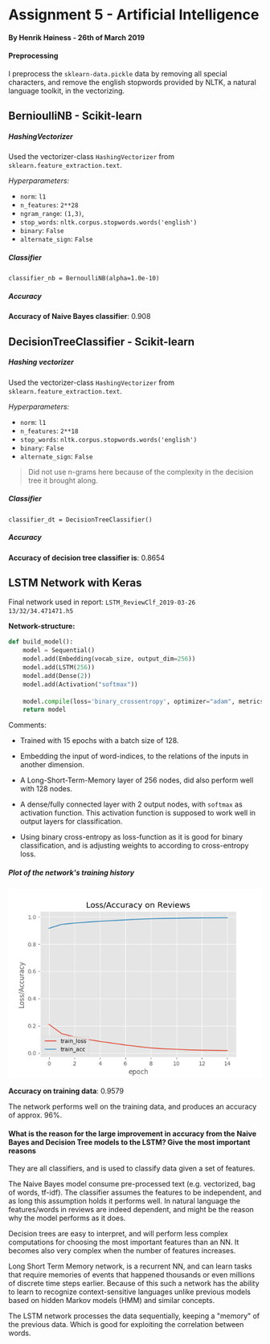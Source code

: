 # Assignment 5 - Artificial Intelligence 
#### By Henrik Høiness - 26th of March 2019


#### Preprocessing

I preprocess the `sklearn-data.pickle` data by removing all special characters, and remove the english stopwords provided by NLTK, a natural language toolkit, in the vectorizing.

## BernioulliNB - Scikit-learn

##### HashingVectorizer
Used the vectorizer-class `HashingVectorizer` from `sklearn.feature_extraction.text`.


*Hyperparameters:*

* `norm`: `l1`
* `n_features`: `2**28`
* `ngram_range`: `(1,3)`,
* `stop_words`: `nltk.corpus.stopwords.words('english')`
* `binary`: `False`
* `alternate_sign`: `False`

##### Classifier

`classifier_nb = BernoulliNB(alpha=1.0e-10)`

##### Accuracy

**Accuracy of Naive Bayes classifier**: $0.908$




## DecisionTreeClassifier - Scikit-learn

##### Hashing vectorizer
Used the vectorizer-class `HashingVectorizer` from `sklearn.feature_extraction.text`.

*Hyperparameters:*

* `norm`: `l1`
* `n_features`: `2**18`
* `stop_words`: `nltk.corpus.stopwords.words('english')`
* `binary`: `False`
* `alternate_sign`: `False`

> Did not use n-grams here because of the complexity in the decision tree it brought along.
 
##### Classifier

`classifier_dt = DecisionTreeClassifier()`

##### Accuracy

**Accuracy of decision tree classifier is**: $0.8654$




## LSTM Network with Keras

Final network used in report: `LSTM_ReviewClf_2019-03-26 13/32/34.471471.h5`

**Network-structure:**


``` python
def build_model():
    model = Sequential()
    model.add(Embedding(vocab_size, output_dim=256))
    model.add(LSTM(256))
    model.add(Dense(2))
    model.add(Activation("softmax"))

    model.compile(loss='binary_crossentropy', optimizer="adam", metrics=['accuracy'])
    return model
```

Comments:

* Trained with 15 epochs with a batch size of 128.

* Embedding the input of word-indices, to the relations of the inputs in another dimension.

* A Long-Short-Term-Memory layer of 256 nodes, did also perform well with 128 nodes.

* A dense/fully connected layer with 2 output nodes, with `softmax` as activation function. This activation function is supposed to work well in output layers for classification.

* Using binary cross-entropy as loss-function as it is good for binary classification, and is adjusting weights to according to cross-entropy loss. 


##### Plot of the network's training history 

![Training_plot](epoch_fig_2019-03-26.png)

**Accuracy on training data**: $0.9579$

The network performs well on the training data, and produces an accuracy of approx. $96 \%$.


#### What  is  the  reason  for  the  large  improvement  in  accuracy  from  the Naive Bayes and Decision Tree models to the LSTM? Give the most important reasons

They are all classifiers, and is used to classify data given a set of features. 

The Naive Bayes model consume pre-processed text (e.g. vectorized, bag of words, tf-idf). The classifier assumes the features to be independent, and as long this assumption holds it performs well. In natural language the features/words in reviews are indeed dependent, and might be the reason why the model performs as it does.

Decision trees are easy to interpret, and will perform less complex computations for choosing the most important features than an NN. It becomes also very complex when the number of features increases.

Long Short Term Memory network, is a recurrent NN, and can learn tasks that require memories of events that happened thousands or even millions of discrete time steps earlier. Because of this such a network has the ability  to learn to recognize context-sensitive languages unlike previous models based on hidden Markov models (HMM) and similar concepts.

The LSTM network processes the data sequentially, keeping a "memory" of the previous data. Which is good for exploiting the correlation between words. 


